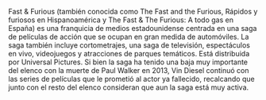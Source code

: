 Fast & Furious (también conocida como The Fast and the Furious, Rápidos y furiosos en Hispanoamérica y The Fast & The Furious: A todo gas en España) es una franquicia de medios estadounidense centrada en una saga de películas de acción que se ocupan en gran medida de automóviles. 
La saga también incluye cortometrajes, una saga de televisión, espectáculos en vivo, videojuegos y atracciones de parques temáticos. 
Está distribuida por Universal Pictures.
 Si bien la saga ha tenido una baja muy importante del elenco con la muerte de Paul Walker en 2013, Vin Diesel continuó con las series de películas que le prometió al actor ya fallecido, recalcando que junto con el resto del elenco consideran que aun la saga está muy activa.